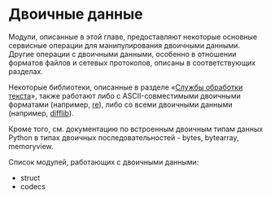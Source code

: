 # Двоичные данные

Модули, описанные в этой главе, предоставляют некоторые основные сервисные операции для манипулирования двоичными данными. Другие операции с двоичными данными, особенно в отношении форматов файлов и сетевых протоколов, описаны в соответствующих разделах.

Некоторые библиотеки, описанные в разделе «[Службы обработки текста](../obrabotka-teksta/)», также работают либо с ASCII-совместимыми двоичными форматами \(например, [re](../obrabotka-teksta/re.md)\), либо со всеми двоичными данными \(например, [difflib](../obrabotka-teksta/difflib.md)\).

Кроме того, см. документацию по встроенным двоичным типам данных Python в типах двоичных последовательностей - bytes, bytearray, memoryview.

Список модулей, работающих с двоичными данными:

* struct
* codecs

